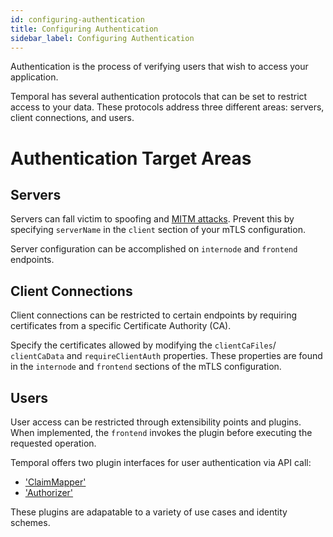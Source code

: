 ```yaml
---
id: configuring-authentication
title: Configuring Authentication
sidebar_label: Configuring Authentication
---
```


Authentication is the process of verifying users that wish to access your application.

Temporal has several authentication protocols that can be set to restrict access to your data. These protocols address three different areas: servers, client connections, and users.

# Authentication Target Areas

## Servers

Servers can fall victim to spoofing and [MITM attacks](). Prevent this by specifying `serverName` in the `client` section of your mTLS configuration.

Server configuration can be accomplished on `internode` and `frontend` endpoints.

## Client Connections

Client connections can be restricted to certain endpoints by requiring certificates from a specific Certificate Authority (CA).

Specify the certificates allowed by modifying the `clientCaFiles`/ `clientCaData` and `requireClientAuth` properties. These properties are found in the `internode` and `frontend` sections of the mTLS configuration.

## Users

User access can be restricted through extensibility points and plugins. When implemented, the `frontend` invokes the plugin before executing the requested operation.

Temporal offers two plugin interfaces for user authentication via API call:

- ['ClaimMapper'](/docs/security/what-is-claimmapper)
- ['Authorizer'](/docs/security/what-is-authorizer)

These plugins are adapatable to a variety of use cases and identity schemes.
